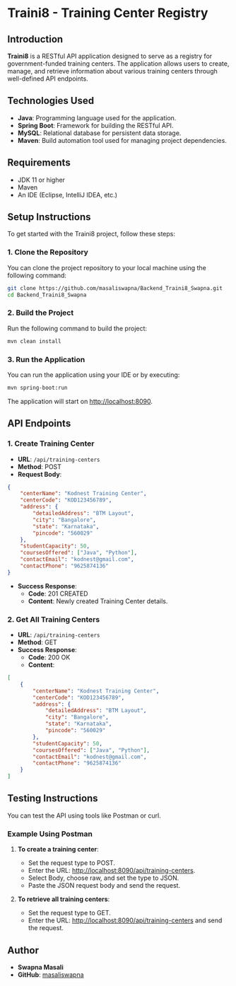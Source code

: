 # Traini8 - Training Center Registry

## Introduction
**Traini8** is a RESTful API application designed to serve as a registry for government-funded training centers. The application allows users to create, manage, and retrieve information about various training centers through well-defined API endpoints.

## Technologies Used
- **Java**: Programming language used for the application.
- **Spring Boot**: Framework for building the RESTful API.
- **MySQL**: Relational database for persistent data storage.
- **Maven**: Build automation tool used for managing project dependencies.

## Requirements
- JDK 11 or higher
- Maven
- An IDE (Eclipse, IntelliJ IDEA, etc.)

## Setup Instructions
To get started with the Traini8 project, follow these steps:

### 1. Clone the Repository
You can clone the project repository to your local machine using the following command:
```bash
git clone https://github.com/masaliswapna/Backend_Traini8_Swapna.git
cd Backend_Traini8_Swapna
```

### 2. Build the Project
Run the following command to build the project:
```bash
mvn clean install
```

### 3. Run the Application
You can run the application using your IDE or by executing:
```bash
mvn spring-boot:run
```
The application will start on [http://localhost:8090](http://localhost:8090).

## API Endpoints

### 1. Create Training Center
- **URL**: `/api/training-centers`
- **Method**: POST
- **Request Body**:
```json
{
    "centerName": "Kodnest Training Center",
    "centerCode": "KOD123456789",
    "address": {
        "detailedAddress": "BTM Layout",
        "city": "Bangalore",
        "state": "Karnataka",
        "pincode": "560029"
    },
    "studentCapacity": 50,
    "coursesOffered": ["Java", "Python"],
    "contactEmail": "kodnest@gmail.com",
    "contactPhone": "9625874136"
}
```
- **Success Response**:
  - **Code**: 201 CREATED
  - **Content**: Newly created Training Center details.

### 2. Get All Training Centers
- **URL**: `/api/training-centers`
- **Method**: GET
- **Success Response**:
  - **Code**: 200 OK
  - **Content**:
```json
[
    {
        "centerName": "Kodnest Training Center",
        "centerCode": "KOD123456789",
        "address": {
            "detailedAddress": "BTM Layout",
            "city": "Bangalore",
            "state": "Karnataka",
            "pincode": "560029"
        },
        "studentCapacity": 50,
        "coursesOffered": ["Java", "Python"],
        "contactEmail": "kodnest@gmail.com",
        "contactPhone": "9625874136"
    }
]
```

## Testing Instructions
You can test the API using tools like Postman or curl.

### Example Using Postman

1. **To create a training center**:
   - Set the request type to POST.
   - Enter the URL: [http://localhost:8090/api/training-centers](http://localhost:8090/api/training-centers).
   - Select Body, choose raw, and set the type to JSON.
   - Paste the JSON request body and send the request.

2. **To retrieve all training centers**:
   - Set the request type to GET.
   - Enter the URL: [http://localhost:8090/api/training-centers](http://localhost:8090/api/training-centers) and send the request.


## Author
- **Swapna Masali**
- **GitHub**: [masaliswapna](https://github.com/masaliswapna)
